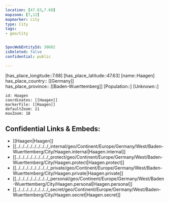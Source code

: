 ```yaml
---
location: [47.63,7.68] 
mapzoom: [7,12] 
mapmarker: city 
type: City
tags:
- geo/City


SpocWebEntityId: 30682
isDeleted: false
confidential: public

---
```

[has_place_longitude::7.68] 
[has_place_latitude::47.63] 
[name::Haagen] 
has_place_country:: [[Germany]]  
has_place_province:: [[Baden-Wuerttemberg]] 
[Population::] 
[Unknown::] 


```leaflet
id: Haagen
coordinates: [[Haagen]] 
markerFile: [[Haagen]] 
defaultZoom: 11 
maxZoom: 18
```


## Confidential Links & Embeds: 
- [[Haagen|Haagen]]  
- [[../../../../../../../../_internal/geo/Continent/Europe/Germany/West/Baden-Wuerttemberg/City/Haagen.internal|Haagen.internal]] 
- [[../../../../../../../../_protect/geo/Continent/Europe/Germany/West/Baden-Wuerttemberg/City/Haagen.protect|Haagen.protect]] 
- [[../../../../../../../../_private/geo/Continent/Europe/Germany/West/Baden-Wuerttemberg/City/Haagen.private|Haagen.private]] 
- [[../../../../../../../../_personal/geo/Continent/Europe/Germany/West/Baden-Wuerttemberg/City/Haagen.personal|Haagen.personal]] 
- [[../../../../../../../../_secret/geo/Continent/Europe/Germany/West/Baden-Wuerttemberg/City/Haagen.secret|Haagen.secret]] 
